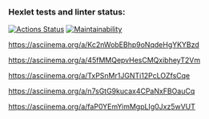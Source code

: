 ### Hexlet tests and linter status:
[![Actions Status](https://github.com/Anna9705/java-project-61/workflows/hexlet-check/badge.svg)](https://github.com/Anna9705/java-project-61/actions)
[![Maintainability](https://api.codeclimate.com/v1/badges/31b83d70a7e8ff8cfca7/maintainability)](https://codeclimate.com/github/Anna9705/java-project-61/maintainability)

https://asciinema.org/a/Kc2nWobEBhp9oNqdeHgYKYBzd

https://asciinema.org/a/45fMMQepvHesCMQxibheyT2Vm

https://asciinema.org/a/TxPSnMr1JGNTi12PcLOZfsCqe

https://asciinema.org/a/n7sGtG9kucax4CPaNxFBOauCq

https://asciinema.org/a/faP0YEmYimMgpLIg0Jxz5wVUT
